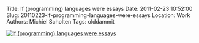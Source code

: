 Title: If (programming) languages were essays
Date: 2011-02-23 10:52:00
Slug: 20110223-if-programming-languages-were-essays
Location: Work
Authors: Michiel Scholten
Tags: olddammit

<div class="content-image"><div><a href="http://dammit.nl/images/content/if_programminglanguagues_were_essays.jpg"><img src="http://dammit.nl/images/content/if_programminglanguagues_were_essays_600px.jpg" alt="If (programming) languages were essays" title="If (programming) languages were essays" /></a></div></div>
<br style="clear: both;" />